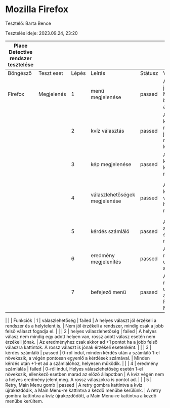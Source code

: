 # Mozilla Firefox

Tesztelő: Barta Bence

Tesztelés ideje: 2023.09.24, 23:20

  **Place Detective rendszer tesztelése** ||||||| 
---|---|---|---|---|---|---
 Böngésző | Teszt eset | Lépés | Leírás | Státusz | Várt eredmény | Kapott eredmény 
 Firefox | Megjelenés | 1 | menü megjelenése | passed | A menü helyesen jelenik meg a Mozilla Firefox böngésző ablakában | A menü helyesen jelenik meg a Mozilla Firefox böngésző ablakában 
  | | | 2 | kvíz választás | passed | A kvíz nevére kattintva, a megfelelő oldalra jutunk és megjelenik az 1. kérdés | A kvíz nevére kattintva, a megfelelő oldalra jutunk és megjelenik az 1. kérdés 
  | | | 3 | kép megjelenése | passed | Az adott kérdéshez tartozó kép helyesen megjelenik | A megfelelő kép helyesen megjelent 
  | | | 4 | válaszlehetőségek megjelenése | passed | Az adott kérdéshez tartozó válaszlehetőségek helyesen megjelennek | A válaszlehetőségek az adott kérdéshez megfelelően megjelentek 
  | | | 5 | kérdés számláló | passed | A kép felett az adott kérdés számát megjeleníti | A kérdés szám a megfelelő helyen megjelent 
  | | | 6 | eredmény megjelenítés | passed | Az utolsó kérdés megválaszolása után megjelenik az eredmény | Az eredmény megjelent 
  | | | 7 | befejező menü | passed | Az utolsó kérdés megválaszolása után megjelenik az eredmény, egy Retry gomb és a Main Menu gomb | Mind a 3 menüpont megfelelően megjelent 
  | 
  | | Funkciók | 1 | válaszlehetőség | failed | A helyes választ jól érzékeli a rendszer és a helytelent is. | Nem jól érzékeli a rendszer, mindig csak a jobb felső választ fogadja el. 
  | | | 2 | helyes válaszlehetőség | failed | A helyes válasz nem mindig egy adott helyen van, rossz adott válasz esetén nem érzékeli jónak. | Az eredményhez csak akkor ad +1 pontot ha a jobb felső válaszra kattintok. A rossz választ is jónak érzékeli esetenként. 
  | | | 3 | kérdés számláló | passed | 0-ról indul, minden kérdés után a számláló 1-el növekszik, a végén pontosan egyenlő a kérdések számával. | Minden kérdés után +1-et ad a számlálóhoz, helyesen működik. 
  | | | 4 | eredmény számlálás | failed | 0-ról indul, Helyes válaszlehetőség esetén 1-el növekszik, ellenkező esetben marad az előző állapotban | A kvíz végén nem a helyes eredmény jelent meg. A rossz válaszokra is pontot ad. 
  | | | 5 | Retry, Main Menu gomb | passed | A retry gombra kattintva a kvíz újrakezdődik, a Main Menu-re kattintva a kezdő menübe kerülünk. | A retry gombra kattintva a kvíz újrakezdődött, a Main Menu-re kattintva a kezdő menübe kerültem. 

